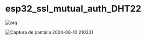 # esp32_ssl_mutual_auth_DHT22

![arq](https://github.com/macolb/esp32_ssl_mutual_auth_DHT22/assets/9436321/f892bbf9-723a-47e1-9dc1-0223c9bd1648)

![Captura de pantalla 2024-06-10 210331](https://github.com/macolb/esp32_ssl_mutual_auth_DHT22/assets/9436321/eb878ef2-4379-4134-83f7-d6aabf2210dd)

